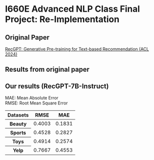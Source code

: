 # I660E Advanced NLP Class Final Project: Re-Implementation

## Original Paper
<a href="https://aclanthology.org/2024.acl-short.29/">RecGPT: Generative Pre-training for Text-based Recommendation (ACL 2024)</a>

## Results from original paper


## Our results (RecGPT-7B-Instruct)
MAE: Mean Absolute Error<br>
RMSE: Root Mean Square Error<br>
<table>
  <thead>
    <tr>
      <th scope="col">Datasets</th>
      <th scope="col">RMSE</th>
      <th scope="col">MAE</th>
    </tr>
  </thead>
  <tbody>
    <tr>
      <th scope="row">Beauty</th>
      <td>0.4003</td>
      <td>0.1831</td>
    </tr>
    <tr>
      <th scope="row">Sports</th>
      <td>0.4528</td>
      <td>0.2827</td>
    </tr>
    <tr>
      <th scope="row">Toys</th>
      <td>0.4914</td>
      <td>0.2574</td>
    </tr>
    <tr>
      <th scope="row">Yelp</th>
      <td>0.7667</td>
      <td>0.4553</td>
    </tr>
  </tbody>
</table>
